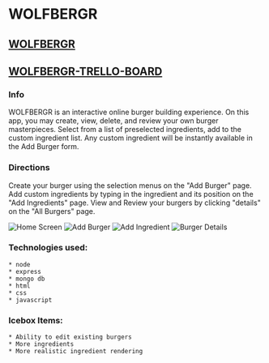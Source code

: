 # WOLFBERGR

## [WOLFBERGR](https://wolfbergr.herokuapp.com/)
## [WOLFBERGR-TRELLO-BOARD](https://trello.com/b/X2qLVHJ3/wolfbergr)

### Info
WOLFBERGR is an interactive online burger building experience.
On this app, you may create, view, delete, and review your own burger masterpieces.
Select from a list of preselected ingredients, add to the custom ingredient list.
Any custom ingredient will be instantly available in the Add Burger form.

### Directions

Create your burger using the selection menus on the "Add Burger" page.
Add custom ingredients by typing in the ingredient and its position on the "Add Ingredients" page.
View and Review your burgers by clicking "details" on the "All Burgers" page.

 ![Home Screen](https://i.imgur.com/ZveZf9v.png)
 ![Add Burger](https://i.imgur.com/O23HYWS.png)
 ![Add Ingredient](https://i.imgur.com/w6Vv4hp.png)
 ![Burger Details](https://i.imgur.com/uvz4Si6.png)

### Technologies used:
    * node 
    * express
    * mongo db
    * html
    * css
    * javascript

### Icebox Items: 

    * Ability to edit existing burgers
    * More ingredients
    * More realistic ingredient rendering



